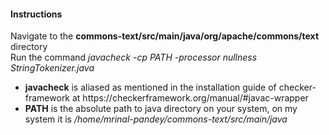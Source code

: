 <h4>Instructions</h4>
Navigate to the <b>commons-text/src/main/java/org/apache/commons/text</b> directory</br>
Run the command <i>javacheck -cp PATH -processor nullness StringTokenizer.java</i></br>
<ul>
<li><b>javacheck</b> is aliased as mentioned in the installation guide of checker-framework at https://checkerframework.org/manual/#javac-wrapper</br></li>
<li><b>PATH</b> is the absolute path to java directory on your system, on my system it is <i>/home/mrinal-pandey/commons-text/src/main/java</i></br></li>
</ul>
